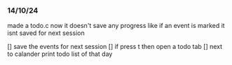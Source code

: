 ### 14/10/24
made a todo.c now it doesn't save any progress like if an event is marked it isnt saved for next session 


[] save the events for next session
[] if press t then open a todo tab
[] next to calander print todo list of that day
